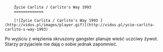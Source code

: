 
        Życie Carlita / Carlito's Way 1993 
        =============
        
        [![Życie Carlita / Carlito's Way 1993 ](http://vidos.pl/images/player.gif)](http://vidos.pl/ycie-carlita-carlito-s-way-1993)
        
        
 Po wyjściu z więzienia skruszony gangster planuje wieść uczciwy żywot. Starzy przyjaciele nie dają o sobie jednak zapomnieć.
    
